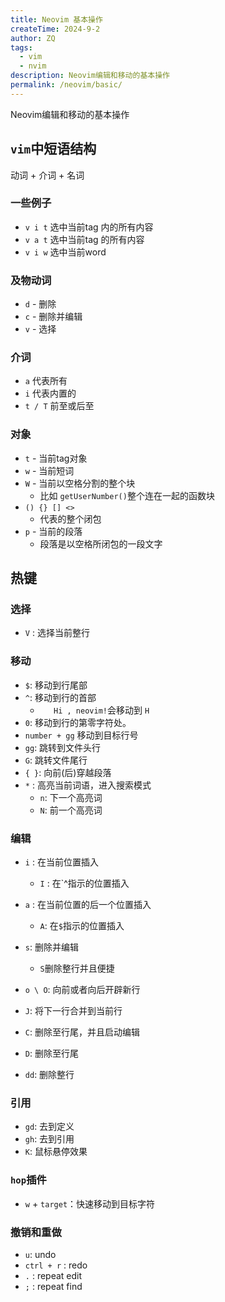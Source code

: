 ```yaml
---
title: Neovim 基本操作
createTime: 2024-9-2
author: ZQ
tags:
  - vim
  - nvim
description: Neovim编辑和移动的基本操作
permalink: /neovim/basic/
---
```

 Neovim编辑和移动的基本操作
<!-- more -->

## `vim`中短语结构

动词 + 介词 + 名词

### 一些例子

+ `v i t` 选中当前tag 内的所有内容
+ `v a t` 选中当前tag 的所有内容
+ `v i w` 选中当前word

### 及物动词

+ `d` - 删除
+ `c` - 删除并编辑
+ `v` - 选择
### 介词

+ `a` 代表所有
+ `i` 代表内置的
+ `t / T` 前至或后至 

### 对象

+ `t` - 当前tag对象
+ `w` - 当前短词
+ `W` - 当前以空格分割的整个块
	+ 比如 `getUserNumber()`整个连在一起的函数块
+ `() {} [] <>`
	+ 代表的整个闭包
+ `p` - 当前的段落
	+ 段落是以空格所闭包的一段文字

## 热键

### 选择

+ `V` : 选择当前整行

### 移动

+ `$`:  移动到行尾部
+ `^`: 移动到行的首部
	+ `   Hi , neovim!`会移动到 `H`
+ `0`: 移动到行的第零字符处。
+ `number + gg` 移动到目标行号
+ `gg`: 跳转到文件头行
+ `G`: 跳转文件尾行
+ `{ }`:  向前(后)穿越段落
+ `*` : 高亮当前词语，进入搜索模式
	+ `n`: 下一个高亮词
	+ `N`: 前一个高亮词
### 编辑

+ `i` : 在当前位置插入
	+ `I` : 在`^指示的位置插入
+ `a` : 在当前位置的后一个位置插入
	+ `A`: 在`$`指示的位置插入
+ `s`:  删除并编辑
	+ `S`删除整行并且便捷
+ `o \ O`: 向前或者向后开辟新行 

+ `J`: 将下一行合并到当前行
+ `C`: 删除至行尾，并且启动编辑
+ `D`: 删除至行尾
+ `dd`: 删除整行

### 引用

- `gd`: 去到定义
- `gh`: 去到引用
- `K`: 鼠标悬停效果

### `hop`插件

- `w` + `target`：快速移动到目标字符

### 撤销和重做

- `u`: undo
- `ctrl + r` : redo
- `.` : repeat edit
- `;` : repeat find
